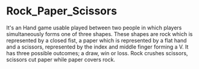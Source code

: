 # Rock_Paper_Scissors
It's an Hand game usable played between two people in which players simultaneously forms one of three shapes.
These shapes are rock which is represented by a closed fist, a paper which is represented by a flat hand and a scissors, represented by the index and middle finger forming a V.
It has three possible outcomes; a draw, win or loss.
Rock crushes scissors, scissors cut paper while paper covers rock.

